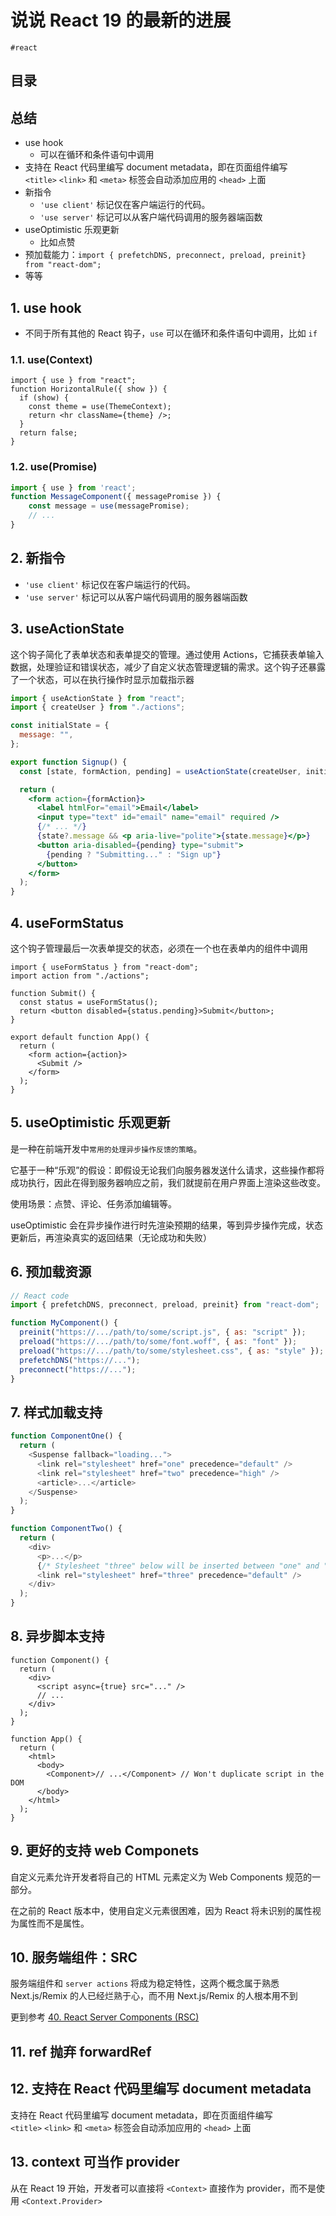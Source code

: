 
# 说说 React 19 的最新的进展

`#react` 


## 目录
<!-- toc -->
 ## 总结 

- use hook
	- 可以在循环和条件语句中调用
- 支持在 React 代码里编写 document metadata，即在页面组件编写`<title>` `<link>` 和 `<meta>` 标签会自动添加应用的 `<head>` 上面
- 新指令
	- `'use client'` 标记仅在客户端运行的代码。
	- `'use server'` 标记可以从客户端代码调用的服务器端函数
- useOptimistic 乐观更新
	- 比如点赞
- 预加载能力：`import { prefetchDNS, preconnect, preload, preinit} from "react-dom";`
- 等等

## 1. use hook

- 不同于所有其他的 React 钩子，`use` 可以在循环和条件语句中调用，比如 `if`

### 1.1. use(Context)

```tsx hl:4
import { use } from "react";
function HorizontalRule({ show }) {
  if (show) {
    const theme = use(ThemeContext);
    return <hr className={theme} />;
  }
  return false;
}
```

### 1.2. use(Promise)

```jsx
import { use } from 'react';
function MessageComponent({ messagePromise }) {
    const message = use(messagePromise);
    // ...
}
```

## 2. 新指令

- `'use client'` 标记仅在客户端运行的代码。
- `'use server'` 标记可以从客户端代码调用的服务器端函数

## 3. useActionState

这个钩子简化了表单状态和表单提交的管理。通过使用 Actions，它捕获表单输入数据，处理验证和错误状态，减少了自定义状态管理逻辑的需求。这个钩子还暴露了一个状态，可以在执行操作时显示加载指示器

```jsx hl:9
import { useActionState } from "react";
import { createUser } from "./actions";

const initialState = {
  message: "",
};

export function Signup() {
  const [state, formAction, pending] = useActionState(createUser, initialState);

  return (
    <form action={formAction}>
      <label htmlFor="email">Email</label>
      <input type="text" id="email" name="email" required />
      {/* ... */}
      {state?.message && <p aria-live="polite">{state.message}</p>}
      <button aria-disabled={pending} type="submit">
        {pending ? "Submitting..." : "Sign up"}
      </button>
    </form>
  );
}

```

## 4. useFormStatus

这个钩子管理最后一次表单提交的状态，必须在一个也在表单内的组件中调用

```tsx hl:1
import { useFormStatus } from "react-dom";
import action from "./actions";

function Submit() {
  const status = useFormStatus();
  return <button disabled={status.pending}>Submit</button>;
}

export default function App() {
  return (
    <form action={action}>
      <Submit />
    </form>
  );
}

```

## 5. useOptimistic 乐观更新

是一种在前端开发中`常用的处理异步操作反馈的策略`。

它基于一种“乐观”的假设：即假设无论我们向服务器发送什么请求，这些操作都将成功执行，因此在得到服务器响应之前，我们就提前在用户界面上渲染这些改变。

使用场景：点赞、评论、任务添加编辑等。

useOptimistic 会在异步操作进行时先渲染预期的结果，等到异步操作完成，状态更新后，再渲染真实的返回结果（无论成功和失败）

## 6. 预加载资源

```javascript
// React code
import { prefetchDNS, preconnect, preload, preinit} from "react-dom";

function MyComponent() {
  preinit("https://.../path/to/some/script.js", { as: "script" });
  preload("https://.../path/to/some/font.woff", { as: "font" });
  preload("https://.../path/to/some/stylesheet.css", { as: "style" });
  prefetchDNS("https://...");
  preconnect("https://...");
}
```

## 7. 样式加载支持

```javascript hl:4
function ComponentOne() {
  return (
    <Suspense fallback="loading...">
      <link rel="stylesheet" href="one" precedence="default" />
      <link rel="stylesheet" href="two" precedence="high" />
      <article>...</article>
    </Suspense>
  );
}

function ComponentTwo() {
  return (
    <div>
      <p>...</p>
      {/* Stylesheet "three" below will be inserted between "one" and "two" */}
      <link rel="stylesheet" href="three" precedence="default" />
    </div>
  );
}

```

## 8. 异步脚本支持

```tsx hl:4
function Component() {
  return (
    <div>
      <script async={true} src="..." />
      // ...
    </div>
  );
}

function App() {
  return (
    <html>
      <body>
        <Component>// ...</Component> // Won't duplicate script in the DOM
      </body>
    </html>
  );
}

```

## 9. 更好的支持 web Componets 

自定义元素允许开发者将自己的 HTML 元素定义为 Web Components 规范的一部分。

在之前的 React 版本中，使用自定义元素很困难，因为 React 将未识别的属性视为属性而不是属性。

## 10. 服务端组件：SRC

服务端组件和 `server actions` 将成为稳定特性，这两个概念属于熟悉 Next.js/Remix 的人已经烂熟于心，而不用 Next.js/Remix 的人根本用不到

更到参考 [40. React Server Components (RSC)](/post/36fy1jTv.html)

## 11. ref 抛弃 forwardRef

## 12. 支持在 React 代码里编写 document metadata

支持在 React 代码里编写 document metadata，即在页面组件编写`<title>` `<link>` 和 `<meta>` 标签会自动添加应用的 `<head>` 上面

## 13. context 可当作 provider

从在 React 19 开始，开发者可以直接将 `<Context>` 直接作为 provider，而不是使用 `<Context.Provider>`